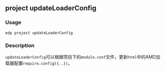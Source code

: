 project updateLoaderConfig
---------

### Usage

    edp project updateLoaderConfig
    
### Description

`updateLoaderConfig`可以根据项目下的`module.conf`文件，更新`html`中的AMD加载器配置`require.config({..})`。
